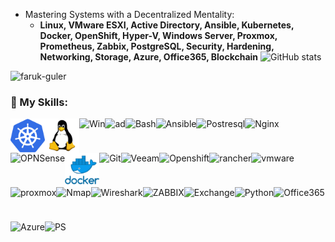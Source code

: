 - Mastering Systems with a Decentralized Mentality:
  - **Linux, VMware ESXI, Active Directory, Ansible, Kubernetes, Docker, OpenShift, Hyper-V, Windows Server, Proxmox, Prometheus, Zabbix, PostgreSQL, Security, Hardening, Networking, Storage, Azure, Office365, Blockchain**
![GitHub stats](https://github-readme-stats.vercel.app/api?username=faruk-guler&show_icons=true&theme=transparent)
<p> <img src="https://komarev.com/ghpvc/?username=faruk-guler&label=Profile%20views&color=0e75b6&style=flat" alt="faruk-guler"/>

### 🔧 My Skills:
<img align="left" alt="Kubernetes" height="55" src="https://raw.githubusercontent.com/github/explore/cebd63002168a05a6a642f309227eefeccd92950/topics/kubernetes/kubernetes.png">
<img align="left" alt="linux" height="55" src="https://raw.githubusercontent.com/github/explore/cebd63002168a05a6a642f309227eefeccd92950/topics/linux/linux.png" />
<img align="left" alt="Win" height="55" src="https://cdn.worldvectorlogo.com/logos/windows.svg">
<img align="left" alt="ad" height="55" src="https://symbols.getvecta.com/stencil_27/4_active-directory.0d97ea0de6.svg">
<img align="left" alt="Bash" height="55" src="https://cdn.jsdelivr.net/gh/devicons/devicon/icons/bash/bash-plain.svg">
<img align="left" alt="Ansible" height="55" src="https://i.imgur.com/5rYpZHx.png">
<img align="left" alt="Postresql" height="55" src="https://upload.wikimedia.org/wikipedia/commons/thumb/2/29/Postgresql_elephant.svg/640px-Postgresql_elephant.svg.png">
<img align="left" alt="Nginx" height="55" src="https://www.brkdgn.com/wp-content/uploads/2018/01/nginx-logo.png">
<img align="left" alt="OPNSense" height="55" src="https://i.imgur.com/LgzoaOQ.jpeg">
<img align="left" alt="docker" height="55" src="https://raw.githubusercontent.com/github/explore/cebd63002168a05a6a642f309227eefeccd92950/topics/docker/docker.png">
<img align="left" alt="Git" height="55" src="https://raw.githubusercontent.com/danielcranney/readme-generator/main/public/icons/skills/git-colored.svg">
<img align="left" alt="Veeam" height="55" src="https://upload.wikimedia.org/wikipedia/commons/b/be/Veeam-backup-replication-v9-logo.png">
<img align="left" alt="Openshift" height="55" src="https://upload.wikimedia.org/wikipedia/commons/thumb/3/3a/OpenShift-LogoType.svg/1122px-OpenShift-LogoType.svg.png">
<img align="left" alt="rancher" height="55" src="https://deso.tech/wp-content/uploads/2023/03/Suse-rancher.png">
<img align="left" alt="vmware" height="55" src="https://amplab.cs.berkeley.edu/wp-content/uploads/2015/07/logo-vmware.png">
<img align="left" alt="proxmox" height="55" src="https://ict-berlin.de/wp-content/uploads/2024/10/proxmox-logo-stacked-color.svg">
<img align="left" alt="Nmap" height="55" src="https://nmap.org/images/sitelogo-2x.png">
<img align="left" alt="Wireshark" height="55" src="https://upload.wikimedia.org/wikipedia/commons/c/c6/Wireshark_icon_new.png">
<img align="left" alt="ZABBIX" height="55" src="https://post-schwarz.de/wp-content/uploads/2020/06/891729651d169fe5627ad2e67241eec9.jpeg">
<img align="left" alt="Exchange" height="55" src="https://upload.wikimedia.org/wikipedia/commons/thumb/e/ea/Microsoft_Exchange_%282019-present%29.svg/250px-Microsoft_Exchange_%282019-present%29.svg.png">
<img align="left" alt="Python" height="55" src="https://upload.wikimedia.org/wikipedia/commons/thumb/8/82/Text-x-python.svg/2048px-Text-x-python.svg.png">
<img align="left" alt="Office365" height="55" src="https://www.aegolius.nl/online-training-bestellen/wp-content/uploads/2019/08/office365.png">
<img align="left" alt="Azure" height="55" src="https://www.pngmart.com/files/23/Azure-Logo-PNG-Photo.png">
<img align="left" alt="PS" height="55" src="https://upload.wikimedia.org/wikipedia/commons/2/2f/PowerShell_5.0_icon.png">
<br />

